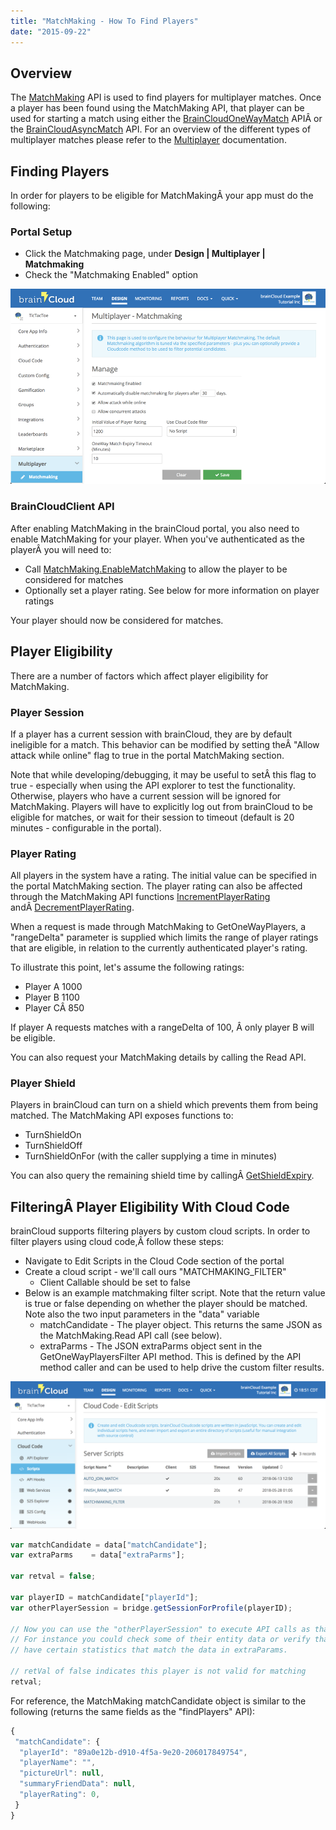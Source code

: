 ```yaml
---
title: "MatchMaking - How To Find Players"
date: "2015-09-22"
---
```


## Overview

The [MatchMaking](/api/capi/matchmaking) API is used to find players for multiplayer matches. Once a player has been found using the MatchMaking API, that player can be used for starting a match using either the [BrainCloudOneWayMatch](/api/capi/onewaymatch) APIÂ or the [BrainCloudAsyncMatch](/api/capi/asyncmatch) API. For an overview of the different types of multiplayer matches please refer to the [Multiplayer](/learn/key-concepts/multiplayer/) documentation.

## Finding Players

In order for players to be eligible for MatchMakingÂ your app must do the following:

### Portal Setup

- Click the Matchmaking page, under **Design | Multiplayer | Matchmaking**
- Check the "Matchmaking Enabled" option

[![](images/2018-06-20_19-47-01.png)](images/2018-06-20_19-47-01.png)

### BrainCloudClient API

After enabling MatchMaking in the brainCloud portal, you also need to enable MatchMaking for your player. When you've authenticated as the playerÂ you will need to:

- Call [MatchMaking.EnableMatchMaking](/api/capi/matchmaking/enablematchmaking) to allow the player to be considered for matches
- Optionally set a player rating. See below for more information on player ratings

Your player should now be considered for matches.

## Player Eligibility

There are a number of factors which affect player eligibility for MatchMaking.

### Player Session

If a player has a current session with brainCloud, they are by default ineligible for a match. This behavior can be modified by setting theÂ "Allow attack while online" flag to true in the portal MatchMaking section.

Note that while developing/debugging, it may be useful to setÂ this flag to true - especially when using the API explorer to test the functionality. Otherwise, players who have a current session will be ignored for MatchMaking. Players will have to explicitly log out from brainCloud to be eligible for matches, or wait for their session to timeout (default is 20 minutes - configurable in the portal).

### Player Rating

All players in the system have a rating. The initial value can be specified in the portal MatchMaking section. The player rating can also be affected through the MatchMaking API functions [IncrementPlayerRating](/api/capi/matchmaking/incrementplayerrating) andÂ [DecrementPlayerRating](/api/capi/matchmaking/decrementplayerrating).

When a request is made through MatchMaking to GetOneWayPlayers, a "rangeDelta" parameter is supplied which limits the range of player ratings that are eligible, in relation to the currently authenticated player's rating.

To illustrate this point, let's assume the following ratings:

- Player A 1000
- Player B 1100
- Player CÂ 850

If player A requests matches with a rangeDelta of 100, Â only player B will be eligible.

You can also request your MatchMaking details by calling the Read API.

### Player Shield

Players in brainCloud can turn on a shield which prevents them from being matched. The MatchMaking API exposes functions to:

- TurnShieldOn
- TurnShieldOff
- TurnShieldOnFor (with the caller supplying a time in minutes)

You can also query the remaining shield time by callingÂ [GetShieldExpiry](/api/capi/matchmaking/getshieldexpiry).

## FilteringÂ Player Eligibility With Cloud Code

brainCloud supports filtering players by custom cloud scripts. In order to filter players using cloud code,Â follow these steps:

- Navigate to Edit Scripts in the Cloud Code section of the portal
- Create a cloud script - we'll call ours "MATCHMAKING_FILTER"
    - Client Callable should be set to false
- Below is an example matchmaking filter script. Note that the return value is true or false depending on whether the player should be matched. Note also the two input parameters in the "data" variable
    - matchCandidate - The player object. This returns the same JSON as the MatchMaking.Read API call (see below).
    - extraParms - The JSON extraParms object sent in the GetOneWayPlayersFilter API method. This is defined by the API method caller and can be used to help drive the custom filter results.

[![](images/2018-06-20_19-51-23.png)](images/2018-06-20_19-51-23.png)
```js
var matchCandidate = data["matchCandidate"];
var extraParms    = data["extraParms"];

var retval = false;

var playerID = matchCandidate["playerId"];
var otherPlayerSession = bridge.getSessionForProfile(playerID);

// Now you can use the "otherPlayerSession" to execute API calls as that user.
// For instance you could check some of their entity data or verify that they
// have certain statistics that match the data in extraParams.

// retVal of false indicates this player is not valid for matching
retval;
```
For reference, the MatchMaking matchCandidate object is similar to the following (returns the same fields as the "findPlayers" API):
```js
{
 "matchCandidate": {
  "playerId": "89a0e12b-d910-4f5a-9e20-206017849754",
  "playerName": "",
  "pictureUrl": null,
  "summaryFriendData": null,
  "playerRating": 0,
 }
}
```
